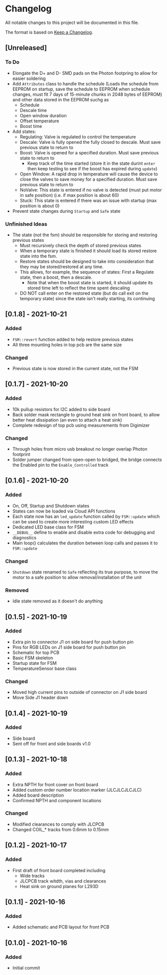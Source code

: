 # Changelog
All notable changes to this project will be documented in this file.

The format is based on [Keep a Changelog](https://keepachangelog.com/en/1.0.0/).

## [Unreleased]
### To Do
  - Elongate the D+ and D- SMD pads on the Photon footpring to allow for easier soldering  
  - Add `Attributes` class to handle the schedule (Loads the schedule from EEPROM on startup, save the schedule to EEPROM when schedule changes, must fit 7 days of 15-minute chunks in 2048  bytes of EEPROM) and other data stored in the EEPROM suchg as
    - Schedule
    - Descale time
    - Open window duration
    - Offset temperature
    - Boost time
  - Add states:
    - Regulating: Valve is regulated to control the temperature 
    - Descale: Valve is fully opened the fully closed to descale. Must save previous state to return to
    - Boost: Valve is opened for a specified duration. Must save previous state to return to
        - Keep track of the time started (store it in the state durint `enter` then keep testing to see if the boost has expired during `update`)
    - Open Window: A rapid drop in temperature will cause the device to close the valves to save money for a specified duration. Must save previous state to return to
    - NoValve: This state is entered if no valve is detected (must put motor in safe position) (i.e. if max position is about 60)
    - Stuck: This state is entered if there was an issue with startup (max position is about 0)
  - Prevent state changes during `Startup` and `Safe` state  

### Unfinished Ideas
  - The state (not the fsm) should be responsible for storing and restoring previous states
    - Must recursively check the depth of stored previous states
    - When a temporary state is finished it should load its stored restore state into the fsm.
    - Restore states should be designed to take into consideration that they may be stored/restored at any time.
    - This allows, for example, the sequence of states: First a Regulate state, then a boost, then a descale.
        - Note that when the boost state is started,  it should update its stored time left to reflect the time spent descaling
    - DO NOT call enter on the restored state (but do call exit on the temporary state) since the state isn't really starting, its continuing

## [0.1.8] - 2021-10-21
### Added
- `FSM::revert` function added to help restore previous states
- All three mounting holes in top pcb are the same size 

### Changed
- Previous state is now stored in the current state, not the FSM

## [0.1.7] - 2021-10-20
### Added
- 10k pullup resistors for I2C added to side board
- Back solder mask rectangle to ground heat sink on front board, to allow better heat dissipation (an even to attach a heat sink)
- Complete redesign of top pcb using measurements from Digimizer

### Changed
- Through holes from micro usb breakout no longer overlap Photon footprint
- Solder jumper changed from open-open to bridged, the bridge connects the Enabled pin to the `Enable_Controlled` track

## [0.1.6] - 2021-10-20
### Added
- On, Off, Startup and Shutdown states
- States can now be loaded via Cloud API functions
- Each state now has an `led_update` function called by `FSM::update` which can be used to create more interesting custom LED effects
- Dedicated LED base class for FSM
- `__DEBUG__` define to enable and disable extra code for debugging and diagnostics
- Main loop() calculates the duration between loop calls and passes it to `FSM::update`

### Changed
- `Shutdown` state renamed to `Safe` reflecting its true purpose, to move the motor to a safe position to allow removal/installation of the unit

### Removed
- Idle state removed as it doesn't do anything

## [0.1.5] - 2021-10-19
### Added
- Extra pin to connector J1 on side board for push button pin
- Pins for RGB LEDs on J1 side board for push button pin
- Schematic for top PCB
- Basic FSM skeleton
- Startup state for FSM
- TemperatureSensor  base class

### Changed
- Moved high current pins to outside of connector on J1 side board
- Move Side J1 header down

## [0.1.4] - 2021-10-19
### Added
- Side board
- Sent off for front and side boards v1.0

## [0.1.3] - 2021-10-18
### Added
- Extra NPTH for front cover on front board
- Added custom order number location marker (JLCJLCJLCJLC)
- Added board description
- Confirmed NPTH and component locations

### Changed
- Modified clearances to comply with JLCPCB
- Changed COIL_* tracks from 0.6mm to 0.15mm

## [0.1.2] - 2021-10-17
### Added
- First draft of front board completed including
  - Wide tracks 
  - JLCPCB track witdth, vias and clearances
  - Heat sink on ground planes for L293D

## [0.1.1] - 2021-10-16
### Added
- Added schematic and PCB layout for front PCB

## [0.1.0] - 2021-10-16
### Added
- Initial commit